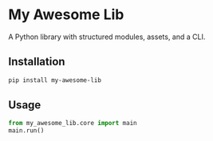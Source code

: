 # My Awesome Lib

A Python library with structured modules, assets, and a CLI.

## Installation

```bash
pip install my-awesome-lib
```

## Usage

```python
from my_awesome_lib.core import main
main.run()
```

